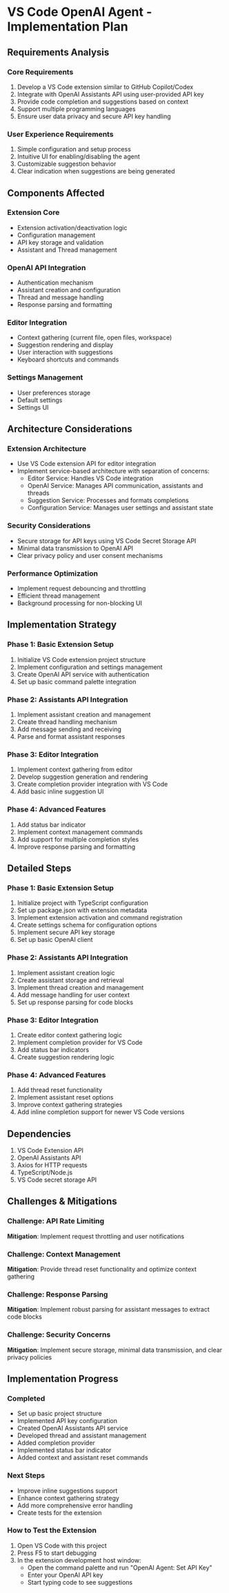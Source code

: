 # VS Code OpenAI Agent - Implementation Plan

## Requirements Analysis

### Core Requirements
1. Develop a VS Code extension similar to GitHub Copilot/Codex
2. Integrate with OpenAI Assistants API using user-provided API key
3. Provide code completion and suggestions based on context
4. Support multiple programming languages
5. Ensure user data privacy and secure API key handling

### User Experience Requirements
1. Simple configuration and setup process
2. Intuitive UI for enabling/disabling the agent
3. Customizable suggestion behavior
4. Clear indication when suggestions are being generated

## Components Affected

### Extension Core
- Extension activation/deactivation logic
- Configuration management
- API key storage and validation
- Assistant and Thread management

### OpenAI API Integration
- Authentication mechanism
- Assistant creation and configuration
- Thread and message handling
- Response parsing and formatting

### Editor Integration
- Context gathering (current file, open files, workspace)
- Suggestion rendering and display
- User interaction with suggestions
- Keyboard shortcuts and commands

### Settings Management
- User preferences storage
- Default settings
- Settings UI

## Architecture Considerations

### Extension Architecture
- Use VS Code extension API for editor integration
- Implement service-based architecture with separation of concerns:
  - Editor Service: Handles VS Code integration
  - OpenAI Service: Manages API communication, assistants and threads
  - Suggestion Service: Processes and formats completions
  - Configuration Service: Manages user settings and assistant state

### Security Considerations
- Secure storage for API keys using VS Code Secret Storage API
- Minimal data transmission to OpenAI API
- Clear privacy policy and user consent mechanisms

### Performance Optimization
- Implement request debouncing and throttling
- Efficient thread management
- Background processing for non-blocking UI

## Implementation Strategy

### Phase 1: Basic Extension Setup
1. Initialize VS Code extension project structure
2. Implement configuration and settings management
3. Create OpenAI API service with authentication
4. Set up basic command palette integration

### Phase 2: Assistants API Integration
1. Implement assistant creation and management
2. Create thread handling mechanism
3. Add message sending and receiving
4. Parse and format assistant responses

### Phase 3: Editor Integration
1. Implement context gathering from editor
2. Develop suggestion generation and rendering
3. Create completion provider integration with VS Code
4. Add basic inline suggestion UI

### Phase 4: Advanced Features
1. Add status bar indicator
2. Implement context management commands
3. Add support for multiple completion styles
4. Improve response parsing and formatting

## Detailed Steps

### Phase 1: Basic Extension Setup
1. Initialize project with TypeScript configuration
2. Set up package.json with extension metadata
3. Implement extension activation and command registration
4. Create settings schema for configuration options
5. Implement secure API key storage
6. Set up basic OpenAI client

### Phase 2: Assistants API Integration
1. Implement assistant creation logic
2. Create assistant storage and retrieval
3. Implement thread creation and management
4. Add message handling for user context
5. Set up response parsing for code blocks

### Phase 3: Editor Integration
1. Create editor context gathering logic
2. Implement completion provider for VS Code
3. Add status bar indicators
4. Create suggestion rendering logic

### Phase 4: Advanced Features
1. Add thread reset functionality
2. Implement assistant reset options
3. Improve context gathering strategies
4. Add inline completion support for newer VS Code versions

## Dependencies
1. VS Code Extension API
2. OpenAI Assistants API
3. Axios for HTTP requests
4. TypeScript/Node.js
5. VS Code secret storage API

## Challenges & Mitigations

### Challenge: API Rate Limiting
**Mitigation**: Implement request throttling and user notifications

### Challenge: Context Management
**Mitigation**: Provide thread reset functionality and optimize context gathering

### Challenge: Response Parsing
**Mitigation**: Implement robust parsing for assistant messages to extract code blocks

### Challenge: Security Concerns
**Mitigation**: Implement secure storage, minimal data transmission, and clear privacy policies

## Implementation Progress

### Completed
- Set up basic project structure
- Implemented API key configuration
- Created OpenAI Assistants API service
- Developed thread and assistant management
- Added completion provider
- Implemented status bar indicator
- Added context and assistant reset commands

### Next Steps
- Improve inline suggestions support
- Enhance context gathering strategy
- Add more comprehensive error handling
- Create tests for the extension

### How to Test the Extension

1. Open VS Code with this project
2. Press F5 to start debugging
3. In the extension development host window:
   - Open the command palette and run "OpenAI Agent: Set API Key"
   - Enter your OpenAI API key
   - Start typing code to see suggestions
